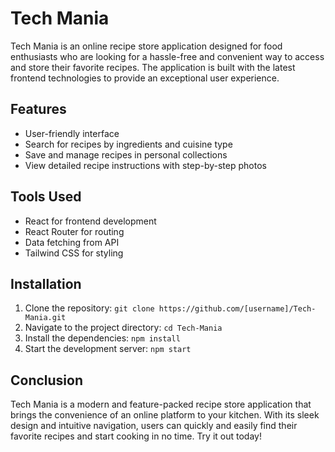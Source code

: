 # Tech Mania

Tech Mania is an online recipe store application designed for food enthusiasts who are looking for a hassle-free and convenient way to access and store their favorite recipes. The application is built with the latest frontend technologies to provide an exceptional user experience.

## Features

- User-friendly interface
- Search for recipes by ingredients and cuisine type
- Save and manage recipes in personal collections
- View detailed recipe instructions with step-by-step photos

## Tools Used

- React for frontend development
- React Router for routing
- Data fetching from API
- Tailwind CSS for styling

## Installation

1. Clone the repository: `git clone https://github.com/[username]/Tech-Mania.git`
2. Navigate to the project directory: `cd Tech-Mania`
3. Install the dependencies: `npm install`
4. Start the development server: `npm start`

## Conclusion

Tech Mania is a modern and feature-packed recipe store application that brings the convenience of an online platform to your kitchen. With its sleek design and intuitive navigation, users can quickly and easily find their favorite recipes and start cooking in no time. Try it out today!
